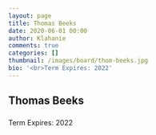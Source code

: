 ```yaml
---
layout: page
title: Thomas Beeks
date: 2020-06-01 00:00
author: Klahanie
comments: true
categories: []
thumbnail: /images/board/thom-beeks.jpg
bio: '<br>Term Expires: 2022'
---
```


<h2><strong>Thomas Beeks</strong></h2>
<h3></h3>
Term Expires: 2022
